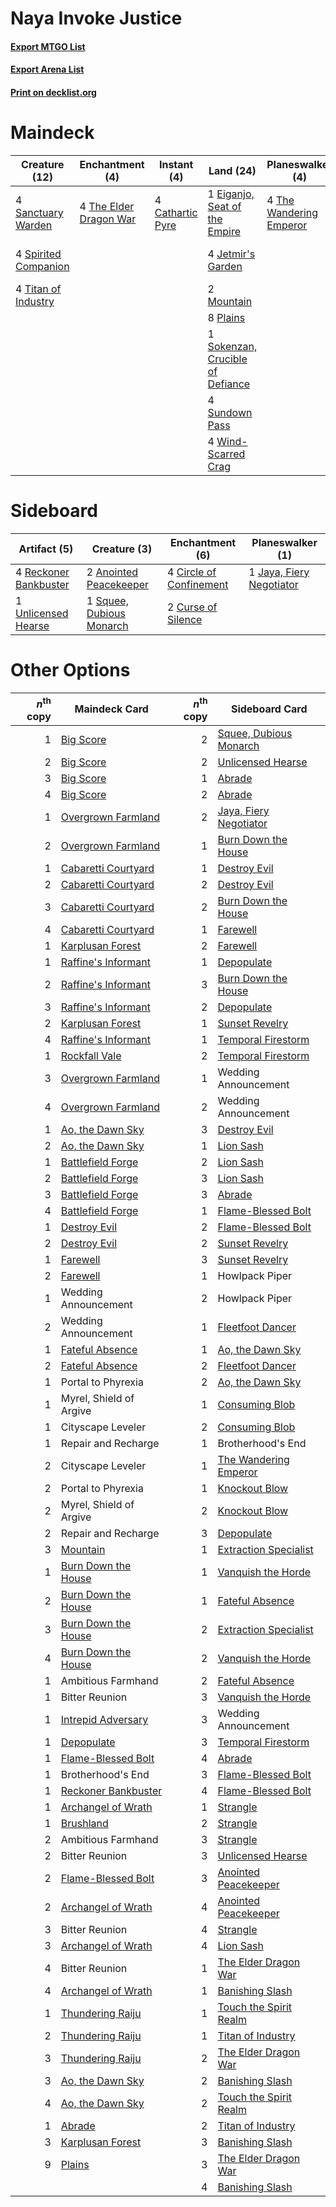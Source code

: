 # Naya Invoke Justice

#### [Export MTGO List](../collection/Naya%20Invoke%20Justice/Naya%20Invoke%20Justice.txt)
#### [Export Arena List](../collection/Naya%20Invoke%20Justice/Naya%20Invoke%20Justice_arena.txt)
#### [Print on decklist.org](http://decklist.org/?deckmain=4%09Cathartic%20Pyre%0A1%09Eiganjo,%20Seat%20of%20the%20Empire%0A4%09Fable%20of%20the%20Mirror-Breaker%0A4%09Invoke%20Justice%0A4%09Jetmir's%20Garden%0A2%09Mountain%0A8%09Plains%0A4%09Sanctuary%20Warden%0A1%09Sokenzan,%20Crucible%20of%20Defiance%0A4%09Spirited%20Companion%0A4%09Sundown%20Pass%0A4%09The%20Elder%20Dragon%20War%0A4%09The%20Restoration%20of%20Eiganjo%0A4%09The%20Wandering%20Emperor%0A4%09Titan%20of%20Industry%0A4%09Wind-Scarred%20Crag&deckside=2%09Anointed%20Peacekeeper%0A4%09Circle%20of%20Confinement%0A2%09Curse%20of%20Silence%0A1%09Jaya,%20Fiery%20Negotiator%0A4%09Reckoner%20Bankbuster%0A1%09Squee,%20Dubious%20Monarch%0A1%09Unlicensed%20Hearse)
# Maindeck

|                                         Creature (12)                                         |                                         Enchantment (4)                                         |                                        Instant (4)                                        |                                                 Land (24)                                                 |                                         Planeswalker (4)                                         |                                        Sorcery (4)                                        |         Unknown (8)         |
|-----------------------------------------------------------------------------------------------|-------------------------------------------------------------------------------------------------|-------------------------------------------------------------------------------------------|-----------------------------------------------------------------------------------------------------------|--------------------------------------------------------------------------------------------------|-------------------------------------------------------------------------------------------|-----------------------------|
|4 [Sanctuary Warden](http://gatherer.wizards.com/Pages/Card/Details.aspx?multiverseid=555231)  |4 [The Elder Dragon War](http://gatherer.wizards.com/Pages/Card/Details.aspx?multiverseid=574601)|4 [Cathartic Pyre](http://gatherer.wizards.com/Pages/Card/Details.aspx?multiverseid=534909)|1 [Eiganjo, Seat of the Empire](http://gatherer.wizards.com/Pages/Card/Details.aspx?multiverseid=548581)   |4 [The Wandering Emperor](http://gatherer.wizards.com/Pages/Card/Details.aspx?multiverseid=548337)|4 [Invoke Justice](http://gatherer.wizards.com/Pages/Card/Details.aspx?multiverseid=548314)|4 Fable of the Mirror-Breaker|
|4 [Spirited Companion](http://gatherer.wizards.com/Pages/Card/Details.aspx?multiverseid=548333)|                                                                                                 |                                                                                           |4 [Jetmir's Garden](http://gatherer.wizards.com/Pages/Card/Details.aspx?multiverseid=555451)               |                                                                                                  |                                                                                           |4 The Restoration of Eiganjo |
|4 [Titan of Industry](http://gatherer.wizards.com/Pages/Card/Details.aspx?multiverseid=555360) |                                                                                                 |                                                                                           |2 [Mountain](http://gatherer.wizards.com/Pages/Card/Details.aspx?multiverseid=439859)                      |                                                                                                  |                                                                                           |                             |
|                                                                                               |                                                                                                 |                                                                                           |8 [Plains](http://gatherer.wizards.com/Pages/Card/Details.aspx?multiverseid=439856)                        |                                                                                                  |                                                                                           |                             |
|                                                                                               |                                                                                                 |                                                                                           |1 [Sokenzan, Crucible of Defiance](http://gatherer.wizards.com/Pages/Card/Details.aspx?multiverseid=548589)|                                                                                                  |                                                                                           |                             |
|                                                                                               |                                                                                                 |                                                                                           |4 [Sundown Pass](http://gatherer.wizards.com/Pages/Card/Details.aspx?multiverseid=541142)                  |                                                                                                  |                                                                                           |                             |
|                                                                                               |                                                                                                 |                                                                                           |4 [Wind-Scarred Crag](http://gatherer.wizards.com/Pages/Card/Details.aspx?multiverseid=405452)             |                                                                                                  |                                                                                           |                             |


# Sideboard

|                                          Artifact (5)                                          |                                           Creature (3)                                            |                                         Enchantment (6)                                          |                                         Planeswalker (1)                                          |
|------------------------------------------------------------------------------------------------|---------------------------------------------------------------------------------------------------|--------------------------------------------------------------------------------------------------|---------------------------------------------------------------------------------------------------|
|4 [Reckoner Bankbuster](http://gatherer.wizards.com/Pages/Card/Details.aspx?multiverseid=548568)|2 [Anointed Peacekeeper](http://gatherer.wizards.com/Pages/Card/Details.aspx?multiverseid=574482)  |4 [Circle of Confinement](http://gatherer.wizards.com/Pages/Card/Details.aspx?multiverseid=540834)|1 [Jaya, Fiery Negotiator](http://gatherer.wizards.com/Pages/Card/Details.aspx?multiverseid=574613)|
|1 [Unlicensed Hearse](http://gatherer.wizards.com/Pages/Card/Details.aspx?multiverseid=555447)  |1 [Squee, Dubious Monarch](http://gatherer.wizards.com/Pages/Card/Details.aspx?multiverseid=574626)|2 [Curse of Silence](http://gatherer.wizards.com/Pages/Card/Details.aspx?multiverseid=534770)     |                                                                                                   |


# Other Options

|*n*<sup>th</sup> copy|                                        Maindeck Card                                         |*n*<sup>th</sup> copy|                                         Sideboard Card                                          |
|--------------------:|----------------------------------------------------------------------------------------------|--------------------:|-------------------------------------------------------------------------------------------------|
|                    1|[Big Score](http://gatherer.wizards.com/Pages/Card/Details.aspx?multiverseid=555303)          |                    2|[Squee, Dubious Monarch](http://gatherer.wizards.com/Pages/Card/Details.aspx?multiverseid=574626)|
|                    2|[Big Score](http://gatherer.wizards.com/Pages/Card/Details.aspx?multiverseid=555303)          |                    2|[Unlicensed Hearse](http://gatherer.wizards.com/Pages/Card/Details.aspx?multiverseid=555447)     |
|                    3|[Big Score](http://gatherer.wizards.com/Pages/Card/Details.aspx?multiverseid=555303)          |                    1|[Abrade](http://gatherer.wizards.com/Pages/Card/Details.aspx?multiverseid=430772)                |
|                    4|[Big Score](http://gatherer.wizards.com/Pages/Card/Details.aspx?multiverseid=555303)          |                    2|[Abrade](http://gatherer.wizards.com/Pages/Card/Details.aspx?multiverseid=430772)                |
|                    1|[Overgrown Farmland](http://gatherer.wizards.com/Pages/Card/Details.aspx?multiverseid=535064) |                    2|[Jaya, Fiery Negotiator](http://gatherer.wizards.com/Pages/Card/Details.aspx?multiverseid=574613)|
|                    2|[Overgrown Farmland](http://gatherer.wizards.com/Pages/Card/Details.aspx?multiverseid=535064) |                    1|[Burn Down the House](http://gatherer.wizards.com/Pages/Card/Details.aspx?multiverseid=534907)   |
|                    1|[Cabaretti Courtyard](http://gatherer.wizards.com/Pages/Card/Details.aspx?multiverseid=555450)|                    1|[Destroy Evil](http://gatherer.wizards.com/Pages/Card/Details.aspx?multiverseid=574497)          |
|                    2|[Cabaretti Courtyard](http://gatherer.wizards.com/Pages/Card/Details.aspx?multiverseid=555450)|                    2|[Destroy Evil](http://gatherer.wizards.com/Pages/Card/Details.aspx?multiverseid=574497)          |
|                    3|[Cabaretti Courtyard](http://gatherer.wizards.com/Pages/Card/Details.aspx?multiverseid=555450)|                    2|[Burn Down the House](http://gatherer.wizards.com/Pages/Card/Details.aspx?multiverseid=534907)   |
|                    4|[Cabaretti Courtyard](http://gatherer.wizards.com/Pages/Card/Details.aspx?multiverseid=555450)|                    1|[Farewell](http://gatherer.wizards.com/Pages/Card/Details.aspx?multiverseid=548306)              |
|                    1|[Karplusan Forest](http://gatherer.wizards.com/Pages/Card/Details.aspx?multiverseid=129614)   |                    2|[Farewell](http://gatherer.wizards.com/Pages/Card/Details.aspx?multiverseid=548306)              |
|                    1|[Raffine's Informant](http://gatherer.wizards.com/Pages/Card/Details.aspx?multiverseid=555227)|                    1|[Depopulate](http://gatherer.wizards.com/Pages/Card/Details.aspx?multiverseid=555211)            |
|                    2|[Raffine's Informant](http://gatherer.wizards.com/Pages/Card/Details.aspx?multiverseid=555227)|                    3|[Burn Down the House](http://gatherer.wizards.com/Pages/Card/Details.aspx?multiverseid=534907)   |
|                    3|[Raffine's Informant](http://gatherer.wizards.com/Pages/Card/Details.aspx?multiverseid=555227)|                    2|[Depopulate](http://gatherer.wizards.com/Pages/Card/Details.aspx?multiverseid=555211)            |
|                    2|[Karplusan Forest](http://gatherer.wizards.com/Pages/Card/Details.aspx?multiverseid=129614)   |                    1|[Sunset Revelry](http://gatherer.wizards.com/Pages/Card/Details.aspx?multiverseid=534796)        |
|                    4|[Raffine's Informant](http://gatherer.wizards.com/Pages/Card/Details.aspx?multiverseid=555227)|                    1|[Temporal Firestorm](http://gatherer.wizards.com/Pages/Card/Details.aspx?multiverseid=574627)    |
|                    1|[Rockfall Vale](http://gatherer.wizards.com/Pages/Card/Details.aspx?multiverseid=535065)      |                    2|[Temporal Firestorm](http://gatherer.wizards.com/Pages/Card/Details.aspx?multiverseid=574627)    |
|                    3|[Overgrown Farmland](http://gatherer.wizards.com/Pages/Card/Details.aspx?multiverseid=535064) |                    1|Wedding Announcement                                                                             |
|                    4|[Overgrown Farmland](http://gatherer.wizards.com/Pages/Card/Details.aspx?multiverseid=535064) |                    2|Wedding Announcement                                                                             |
|                    1|[Ao, the Dawn Sky](http://gatherer.wizards.com/Pages/Card/Details.aspx?multiverseid=548292)   |                    3|[Destroy Evil](http://gatherer.wizards.com/Pages/Card/Details.aspx?multiverseid=574497)          |
|                    2|[Ao, the Dawn Sky](http://gatherer.wizards.com/Pages/Card/Details.aspx?multiverseid=548292)   |                    1|[Lion Sash](http://gatherer.wizards.com/Pages/Card/Details.aspx?multiverseid=548319)             |
|                    1|[Battlefield Forge](http://gatherer.wizards.com/Pages/Card/Details.aspx?multiverseid=129479)  |                    2|[Lion Sash](http://gatherer.wizards.com/Pages/Card/Details.aspx?multiverseid=548319)             |
|                    2|[Battlefield Forge](http://gatherer.wizards.com/Pages/Card/Details.aspx?multiverseid=129479)  |                    3|[Lion Sash](http://gatherer.wizards.com/Pages/Card/Details.aspx?multiverseid=548319)             |
|                    3|[Battlefield Forge](http://gatherer.wizards.com/Pages/Card/Details.aspx?multiverseid=129479)  |                    3|[Abrade](http://gatherer.wizards.com/Pages/Card/Details.aspx?multiverseid=430772)                |
|                    4|[Battlefield Forge](http://gatherer.wizards.com/Pages/Card/Details.aspx?multiverseid=129479)  |                    1|[Flame-Blessed Bolt](http://gatherer.wizards.com/Pages/Card/Details.aspx?multiverseid=541014)    |
|                    1|[Destroy Evil](http://gatherer.wizards.com/Pages/Card/Details.aspx?multiverseid=574497)       |                    2|[Flame-Blessed Bolt](http://gatherer.wizards.com/Pages/Card/Details.aspx?multiverseid=541014)    |
|                    2|[Destroy Evil](http://gatherer.wizards.com/Pages/Card/Details.aspx?multiverseid=574497)       |                    2|[Sunset Revelry](http://gatherer.wizards.com/Pages/Card/Details.aspx?multiverseid=534796)        |
|                    1|[Farewell](http://gatherer.wizards.com/Pages/Card/Details.aspx?multiverseid=548306)           |                    3|[Sunset Revelry](http://gatherer.wizards.com/Pages/Card/Details.aspx?multiverseid=534796)        |
|                    2|[Farewell](http://gatherer.wizards.com/Pages/Card/Details.aspx?multiverseid=548306)           |                    1|Howlpack Piper                                                                                   |
|                    1|Wedding Announcement                                                                          |                    2|Howlpack Piper                                                                                   |
|                    2|Wedding Announcement                                                                          |                    1|[Fleetfoot Dancer](http://gatherer.wizards.com/Pages/Card/Details.aspx?multiverseid=555389)      |
|                    1|[Fateful Absence](http://gatherer.wizards.com/Pages/Card/Details.aspx?multiverseid=534774)    |                    1|[Ao, the Dawn Sky](http://gatherer.wizards.com/Pages/Card/Details.aspx?multiverseid=548292)      |
|                    2|[Fateful Absence](http://gatherer.wizards.com/Pages/Card/Details.aspx?multiverseid=534774)    |                    2|[Fleetfoot Dancer](http://gatherer.wizards.com/Pages/Card/Details.aspx?multiverseid=555389)      |
|                    1|Portal to Phyrexia                                                                            |                    2|[Ao, the Dawn Sky](http://gatherer.wizards.com/Pages/Card/Details.aspx?multiverseid=548292)      |
|                    1|Myrel, Shield of Argive                                                                       |                    1|[Consuming Blob](http://gatherer.wizards.com/Pages/Card/Details.aspx?multiverseid=534963)        |
|                    1|Cityscape Leveler                                                                             |                    2|[Consuming Blob](http://gatherer.wizards.com/Pages/Card/Details.aspx?multiverseid=534963)        |
|                    1|Repair and Recharge                                                                           |                    1|Brotherhood's End                                                                                |
|                    2|Cityscape Leveler                                                                             |                    1|[The Wandering Emperor](http://gatherer.wizards.com/Pages/Card/Details.aspx?multiverseid=548337) |
|                    2|Portal to Phyrexia                                                                            |                    1|[Knockout Blow](http://gatherer.wizards.com/Pages/Card/Details.aspx?multiverseid=555221)         |
|                    2|Myrel, Shield of Argive                                                                       |                    2|[Knockout Blow](http://gatherer.wizards.com/Pages/Card/Details.aspx?multiverseid=555221)         |
|                    2|Repair and Recharge                                                                           |                    3|[Depopulate](http://gatherer.wizards.com/Pages/Card/Details.aspx?multiverseid=555211)            |
|                    3|[Mountain](http://gatherer.wizards.com/Pages/Card/Details.aspx?multiverseid=439859)           |                    1|[Extraction Specialist](http://gatherer.wizards.com/Pages/Card/Details.aspx?multiverseid=555213) |
|                    1|[Burn Down the House](http://gatherer.wizards.com/Pages/Card/Details.aspx?multiverseid=534907)|                    1|[Vanquish the Horde](http://gatherer.wizards.com/Pages/Card/Details.aspx?multiverseid=534799)    |
|                    2|[Burn Down the House](http://gatherer.wizards.com/Pages/Card/Details.aspx?multiverseid=534907)|                    1|[Fateful Absence](http://gatherer.wizards.com/Pages/Card/Details.aspx?multiverseid=534774)       |
|                    3|[Burn Down the House](http://gatherer.wizards.com/Pages/Card/Details.aspx?multiverseid=534907)|                    2|[Extraction Specialist](http://gatherer.wizards.com/Pages/Card/Details.aspx?multiverseid=555213) |
|                    4|[Burn Down the House](http://gatherer.wizards.com/Pages/Card/Details.aspx?multiverseid=534907)|                    2|[Vanquish the Horde](http://gatherer.wizards.com/Pages/Card/Details.aspx?multiverseid=534799)    |
|                    1|Ambitious Farmhand                                                                            |                    2|[Fateful Absence](http://gatherer.wizards.com/Pages/Card/Details.aspx?multiverseid=534774)       |
|                    1|Bitter Reunion                                                                                |                    3|[Vanquish the Horde](http://gatherer.wizards.com/Pages/Card/Details.aspx?multiverseid=534799)    |
|                    1|[Intrepid Adversary](http://gatherer.wizards.com/Pages/Card/Details.aspx?multiverseid=534781) |                    3|Wedding Announcement                                                                             |
|                    1|[Depopulate](http://gatherer.wizards.com/Pages/Card/Details.aspx?multiverseid=555211)         |                    3|[Temporal Firestorm](http://gatherer.wizards.com/Pages/Card/Details.aspx?multiverseid=574627)    |
|                    1|[Flame-Blessed Bolt](http://gatherer.wizards.com/Pages/Card/Details.aspx?multiverseid=541014) |                    4|[Abrade](http://gatherer.wizards.com/Pages/Card/Details.aspx?multiverseid=430772)                |
|                    1|Brotherhood's End                                                                             |                    3|[Flame-Blessed Bolt](http://gatherer.wizards.com/Pages/Card/Details.aspx?multiverseid=541014)    |
|                    1|[Reckoner Bankbuster](http://gatherer.wizards.com/Pages/Card/Details.aspx?multiverseid=548568)|                    4|[Flame-Blessed Bolt](http://gatherer.wizards.com/Pages/Card/Details.aspx?multiverseid=541014)    |
|                    1|[Archangel of Wrath](http://gatherer.wizards.com/Pages/Card/Details.aspx?multiverseid=574483) |                    1|[Strangle](http://gatherer.wizards.com/Pages/Card/Details.aspx?multiverseid=555326)              |
|                    1|[Brushland](http://gatherer.wizards.com/Pages/Card/Details.aspx?multiverseid=129496)          |                    2|[Strangle](http://gatherer.wizards.com/Pages/Card/Details.aspx?multiverseid=555326)              |
|                    2|Ambitious Farmhand                                                                            |                    3|[Strangle](http://gatherer.wizards.com/Pages/Card/Details.aspx?multiverseid=555326)              |
|                    2|Bitter Reunion                                                                                |                    3|[Unlicensed Hearse](http://gatherer.wizards.com/Pages/Card/Details.aspx?multiverseid=555447)     |
|                    2|[Flame-Blessed Bolt](http://gatherer.wizards.com/Pages/Card/Details.aspx?multiverseid=541014) |                    3|[Anointed Peacekeeper](http://gatherer.wizards.com/Pages/Card/Details.aspx?multiverseid=574482)  |
|                    2|[Archangel of Wrath](http://gatherer.wizards.com/Pages/Card/Details.aspx?multiverseid=574483) |                    4|[Anointed Peacekeeper](http://gatherer.wizards.com/Pages/Card/Details.aspx?multiverseid=574482)  |
|                    3|Bitter Reunion                                                                                |                    4|[Strangle](http://gatherer.wizards.com/Pages/Card/Details.aspx?multiverseid=555326)              |
|                    3|[Archangel of Wrath](http://gatherer.wizards.com/Pages/Card/Details.aspx?multiverseid=574483) |                    4|[Lion Sash](http://gatherer.wizards.com/Pages/Card/Details.aspx?multiverseid=548319)             |
|                    4|Bitter Reunion                                                                                |                    1|[The Elder Dragon War](http://gatherer.wizards.com/Pages/Card/Details.aspx?multiverseid=574601)  |
|                    4|[Archangel of Wrath](http://gatherer.wizards.com/Pages/Card/Details.aspx?multiverseid=574483) |                    1|[Banishing Slash](http://gatherer.wizards.com/Pages/Card/Details.aspx?multiverseid=548293)       |
|                    1|[Thundering Raiju](http://gatherer.wizards.com/Pages/Card/Details.aspx?multiverseid=548471)   |                    1|[Touch the Spirit Realm](http://gatherer.wizards.com/Pages/Card/Details.aspx?multiverseid=548335)|
|                    2|[Thundering Raiju](http://gatherer.wizards.com/Pages/Card/Details.aspx?multiverseid=548471)   |                    1|[Titan of Industry](http://gatherer.wizards.com/Pages/Card/Details.aspx?multiverseid=555360)     |
|                    3|[Thundering Raiju](http://gatherer.wizards.com/Pages/Card/Details.aspx?multiverseid=548471)   |                    2|[The Elder Dragon War](http://gatherer.wizards.com/Pages/Card/Details.aspx?multiverseid=574601)  |
|                    3|[Ao, the Dawn Sky](http://gatherer.wizards.com/Pages/Card/Details.aspx?multiverseid=548292)   |                    2|[Banishing Slash](http://gatherer.wizards.com/Pages/Card/Details.aspx?multiverseid=548293)       |
|                    4|[Ao, the Dawn Sky](http://gatherer.wizards.com/Pages/Card/Details.aspx?multiverseid=548292)   |                    2|[Touch the Spirit Realm](http://gatherer.wizards.com/Pages/Card/Details.aspx?multiverseid=548335)|
|                    1|[Abrade](http://gatherer.wizards.com/Pages/Card/Details.aspx?multiverseid=430772)             |                    2|[Titan of Industry](http://gatherer.wizards.com/Pages/Card/Details.aspx?multiverseid=555360)     |
|                    3|[Karplusan Forest](http://gatherer.wizards.com/Pages/Card/Details.aspx?multiverseid=129614)   |                    3|[Banishing Slash](http://gatherer.wizards.com/Pages/Card/Details.aspx?multiverseid=548293)       |
|                    9|[Plains](http://gatherer.wizards.com/Pages/Card/Details.aspx?multiverseid=439856)             |                    3|[The Elder Dragon War](http://gatherer.wizards.com/Pages/Card/Details.aspx?multiverseid=574601)  |
|                     |                                                                                              |                    4|[Banishing Slash](http://gatherer.wizards.com/Pages/Card/Details.aspx?multiverseid=548293)       |

